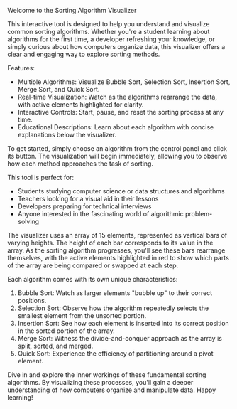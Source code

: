 Welcome to the Sorting Algorithm Visualizer

This interactive tool is designed to help you understand and visualize common sorting algorithms. Whether you're a student learning about algorithms for the first time, a developer refreshing your knowledge, or simply curious about how computers organize data, this visualizer offers a clear and engaging way to explore sorting methods.

Features:
- Multiple Algorithms: Visualize Bubble Sort, Selection Sort, Insertion Sort, Merge Sort, and Quick Sort.
- Real-time Visualization: Watch as the algorithms rearrange the data, with active elements highlighted for clarity.
- Interactive Controls: Start, pause, and reset the sorting process at any time.
- Educational Descriptions: Learn about each algorithm with concise explanations below the visualizer.

To get started, simply choose an algorithm from the control panel and click its button. The visualization will begin immediately, allowing you to observe how each method approaches the task of sorting.

This tool is perfect for:
- Students studying computer science or data structures and algorithms
- Teachers looking for a visual aid in their lessons
- Developers preparing for technical interviews
- Anyone interested in the fascinating world of algorithmic problem-solving

The visualizer uses an array of 15 elements, represented as vertical bars of varying heights. The height of each bar corresponds to its value in the array. As the sorting algorithm progresses, you'll see these bars rearrange themselves, with the active elements highlighted in red to show which parts of the array are being compared or swapped at each step.

Each algorithm comes with its own unique characteristics:

1. Bubble Sort: Watch as larger elements "bubble up" to their correct positions.
2. Selection Sort: Observe how the algorithm repeatedly selects the smallest element from the unsorted portion.
3. Insertion Sort: See how each element is inserted into its correct position in the sorted portion of the array.
4. Merge Sort: Witness the divide-and-conquer approach as the array is split, sorted, and merged.
5. Quick Sort: Experience the efficiency of partitioning around a pivot element.

Dive in and explore the inner workings of these fundamental sorting algorithms. By visualizing these processes, you'll gain a deeper understanding of how computers organize and manipulate data. Happy learning!
